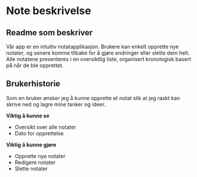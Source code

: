 # Note beskrivelse 


 
## Readme som beskriver

Vår app er en intuitiv notatapplikasjon. Brukere kan enkelt opprette nye notater, og senere komme tilbake for å gjøre endringer eller slette dem helt. Alle notatene presenteres i en oversiktlig liste, organisert kronologisk basert på når de ble opprettet.

## Brukerhistorie

Som en bruker ønsker jeg å kunne opprette et notat slik at jeg raskt kan skrive ned og lagre mine tanker og ideer. 

**********************************Viktig å kunne se**********************************

- Oversikt over alle notater
- Dato for opprettelse

****************************************Viktig å kunne gjøre****************************************

- Opprette nye notater
- Redigere notater
- Slette notater
